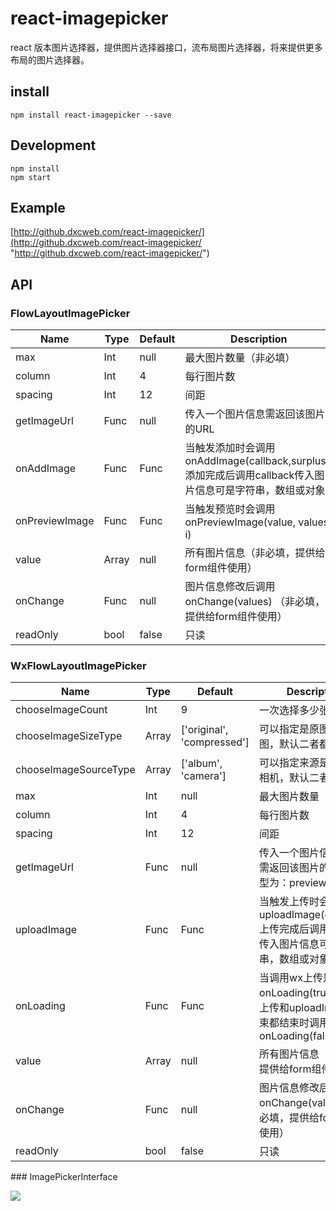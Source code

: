# react-imagepicker
react 版本图片选择器，提供图片选择器接口，流布局图片选择器，将来提供更多布局的图片选择器。
## install

```
npm install react-imagepicker --save
```

## Development

```
npm install
npm start
```
## Example
[http://github.dxcweb.com/react-imagepicker/](http://github.dxcweb.com/react-imagepicker/ "http://github.dxcweb.com/react-imagepicker/")

## API
### FlowLayoutImagePicker
<table class="table table-bordered table-striped">
 <thead>
    <tr>
      <th style="width: 100px;">Name</th>
      <th style="width: 50px;">Type</th>
      <th>Default</th>
      <th>Description</th>
    </tr>
  </thead>
<tbody>
    <tr>
      <td>max</td>
      <td>Int</td>
      <td>null</td>
      <td>最大图片数量（非必填）</td>
    </tr>
	<tr>
      <td>column</td>
      <td>Int</td>
      <td>4</td>
      <td>每行图片数</td>
    </tr>
	<tr>
      <td>spacing</td>
      <td>Int</td>
      <td>12</td>
      <td>间距</td>
    </tr>
	<tr>
      <td>getImageUrl</td>
      <td>Func</td>
      <td>null</td>
      <td>传入一个图片信息需返回该图片的URL</td>
    </tr>
	<tr>
      <td>onAddImage</td>
      <td>Func</td>
      <td>Func</td>
      <td>当触发添加时会调用onAddImage(callback,surplus),添加完成后调用callback传入图片信息可是字符串，数组或对象</td>
    </tr>
	<tr>
      <td>onPreviewImage</td>
      <td>Func</td>
      <td>Func</td>
      <td>当触发预览时会调用onPreviewImage(value, values, i)</td>
    </tr>
	<tr>
      <td>value</td>
      <td>Array</td>
      <td>null</td>
      <td>所有图片信息（非必填，提供给form组件使用）</td>
    </tr>
	<tr>
      <td>onChange</td>
      <td>Func</td>
      <td>null</td>
      <td>图片信息修改后调用onChange(values) （非必填，提供给form组件使用）</td>
    </tr>
	<tr>
      <td>readOnly</td>
      <td>bool</td>
      <td>false</td>
      <td>只读</td>
    </tr>
</tbody>
</table>

### WxFlowLayoutImagePicker

<table class="table table-bordered table-striped">
 <thead>
    <tr>
      <th style="width: 100px;">Name</th>
      <th style="width: 50px;">Type</th>
      <th>Default</th>
      <th>Description</th>
    </tr>
  </thead>
<tbody>
    <tr>
      <td>chooseImageCount</td>
      <td>Int</td>
      <td>9</td>
      <td>一次选择多少张</td>
    </tr>
    <tr>
      <td>chooseImageSizeType</td>
      <td>Array</td>
      <td>['original', 'compressed']</td>
      <td>可以指定是原图还是压缩图，默认二者都有</td>
    </tr>
    <tr>
      <td>chooseImageSourceType</td>
      <td>Array</td>
      <td>['album', 'camera']</td>
      <td>可以指定来源是相册还是相机，默认二者都有</td>
    </tr>
    <tr>
      <td>max</td>
      <td>Int</td>
      <td>null</td>
      <td>最大图片数量（非必填）</td>
    </tr>
	<tr>
      <td>column</td>
      <td>Int</td>
      <td>4</td>
      <td>每行图片数</td>
    </tr>
	<tr>
      <td>spacing</td>
      <td>Int</td>
      <td>12</td>
      <td>间距</td>
    </tr>
	<tr>
      <td>getImageUrl</td>
      <td>Func</td>
      <td>null</td>
      <td>传入一个图片信息和类型需返回该图片的URL，类型为：preview或list</td>
    </tr>
	<tr>
      <td>uploadImage</td>
      <td>Func</td>
      <td>Func</td>
      <td>当触发上传时会调用uploadImage(callback),上传完成后调用callback传入图片信息可是字符串，数组或对象</td>
    </tr>
	<tr>
      <td>onLoading</td>
      <td>Func</td>
      <td>Func</td>
      <td>当调用wx上传是调用onLoading(true),当wx上传和uploadImage结束都结束时调用onLoading(false)</td>
    </tr>
	<tr>
      <td>value</td>
      <td>Array</td>
      <td>null</td>
      <td>所有图片信息（非必填，提供给form组件使用）</td>
    </tr>
	<tr>
      <td>onChange</td>
      <td>Func</td>
      <td>null</td>
      <td>图片信息修改后调用onChange(values) （非必填，提供给form组件使用）</td>
    </tr>
	<tr>
      <td>readOnly</td>
      <td>bool</td>
      <td>false</td>
      <td>只读</td>
    </tr>
</tbody>
</table>
### ImagePickerInterface

![](http://imgs.dxcweb.com/react-imagepicker.png)